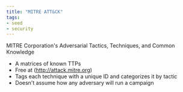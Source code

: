 ```yaml
---
title: "MITRE ATT&CK"
tags:
- seed
- security
---
```


MITRE Corporation's Adversarial Tactics, Techniques, and Common Knowledge

- A matrices of known TTPs
- Free at (http://attack.mitre.org)
- Tags each technique with a unique ID and categorizes it by tactic
- Doesn't assume how any adversary will run a campaign
